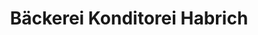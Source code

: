 ---
title: "Bäckerei Konditorei Habrich"
url: /mechernich/baeckerei-konditorei-habrich/
shop: Bäckerei
---